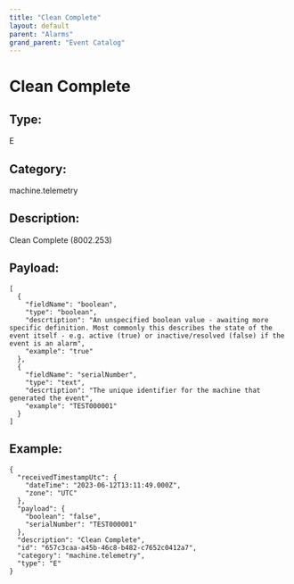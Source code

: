 ```yaml
---
title: "Clean Complete"
layout: default
parent: "Alarms"
grand_parent: "Event Catalog"
---
```


# Clean Complete

## Type:

E

## Category:

machine.telemetry

## Description: 

Clean Complete (8002.253)

## Payload:

```
[
  {
    "fieldName": "boolean",
    "type": "boolean",
    "descrtiption": "An unspecified boolean value - awaiting more specific definition. Most commonly this describes the state of the event itself - e.g. active (true) or inactive/resolved (false) if the event is an alarm",
    "example": "true"
  },
  {
    "fieldName": "serialNumber",
    "type": "text",
    "descrtiption": "The unique identifier for the machine that generated the event",
    "example": "TEST000001"
  }
]
```

## Example:

```
{
  "receivedTimestampUtc": {
    "dateTime": "2023-06-12T13:11:49.000Z",
    "zone": "UTC"
  },
  "payload": {
    "boolean": "false",
    "serialNumber": "TEST000001"
  },
  "description": "Clean Complete",
  "id": "657c3caa-a45b-46c8-b482-c7652c0412a7",
  "category": "machine.telemetry",
  "type": "E"
}
```
